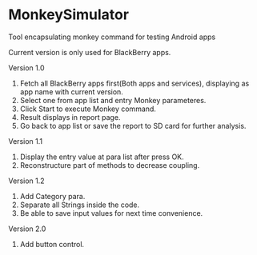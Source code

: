 # MonkeySimulator
Tool encapsulating monkey command for testing Android apps

Current version is only used for BlackBerry apps.

Version 1.0

1. Fetch all BlackBerry apps first(Both apps and services), displaying as app name with current version.
2. Select one from app list and entry Monkey parameteres.
3. Click Start to execute Monkey command.
4. Result displays in report page.
5. Go back to app list or save the report to SD card for further analysis.


Version 1.1

1. Display the entry value at para list after press OK.
2. Reconstructure part of methods to decrease coupling.
  
Version 1.2

1. Add Category para.
2. Separate all Strings inside the code.
3. Be able to save input values for next time convenience.

Version 2.0

1. Add button control.

